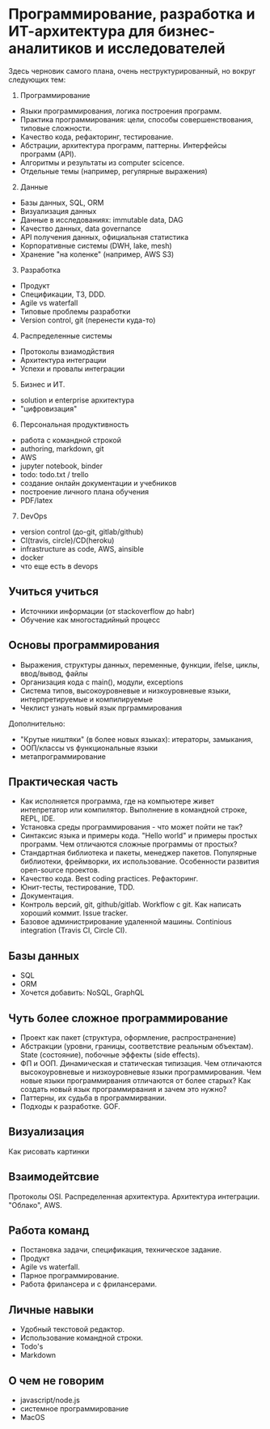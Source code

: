 # Программирование, разработка и ИТ-архитектура для бизнес-аналитиков и исследователей 

Здесь черновик самого плана, очень неструктурированный, но вокруг следующих тем:

1. Программирование

- Языки программирования, логика построения программ. 
- Практика программирования: цели, способы совершенствования, типовые сложности.
- Качество кода, рефакторинг, тестирование. 
- Абстрации, архитектура программ, паттерны. Интерфейсы программ (API).
- Алгоритмы и результаты из computer scicence.
- Отдельные темы (например, регулярные выражения)

2. Данные

- Базы данных, SQL, ORM
- Визуализация данных
- Данные в исследованиях: immutable data, DAG
- Качество данных, data governance
- АPI получения данных, официальная статистика
- Корпоративные системы (DWH, lake, mesh)
- Хранение "на коленке" (например, AWS S3)

3. Разработка

- Продукт
- Спецификации, ТЗ, DDD.
- Agile vs waterfall
- Типовые проблемы разработки 
- Version control, git (перенести куда-то)
 
4. Распределенные системы

- Протоколы взиамодйствия
- Архитектура интеграции
- Успехи и провалы интеграции

5. Бизнес и ИТ. 

- solution и enterprise архитектура
- "цифровизация"

6. Персональная продуктивность

- работа с командной строкой
- authoring, markdown, git
- AWS
- jupyter notebook, binder
- todo: todo.txt / trello
- создание онлайн документации и учебников
- построение личного плана обучения
- PDF/latex

7. DevOps

- version control (до-git, gitlab/github)
- CI(travis, circle)/CD(heroku)
- infrastructure as code, AWS, ainsible
- docker
- что еще есть в devops


<!--

https://devguide.python.org/gitbootcamp/

-->

Учиться учиться
---------------

- Источники информации (от stackoverflow до habr)
- Обучение как многостадийный процесс

Основы программирования
-----------------------

- Выражения, структуры данных, переменные, функции, ifelse, циклы, ввод/вывод, файлы
- Организация кода c main(), модули, exceptions
- Система типов, высокоуровневые и низкоуровневые языки, интерпретируемые и компилируемые
- Чеклист узнать новый язык прграммирования

Дополнительно: 
- "Крутые ништяки" (в более новых языках): итераторы, замыкания, 
- OOП/классы vs функциональные языки
- метапрограммирование
 

Практическая часть
------------------

- Как исполняется программа, где на компьютере живет интепретатор или компилятор. Выполнение в командной строке, REPL, IDE. 
- Установка среды программирования - что может пойти не так? 
- Синтаксис языка и примеры кода. "Hello world" и примеры простых программ. Чем отличаются сложные программы от простых?
- Стандартная библиотека и пакеты, менеджер пакетов. Популярные библиотеки, фреймворки, их использование. Особенности развития open-source проектов.
- Качество кода. Best coding practices. Рефакторинг.
- Юнит-тесты, тестирование, TDD.
- Документация.
- Контроль версий, git, github/gitlab. Workflow c git. Как написать хороший коммит. Issue tracker. 
- Базовое администрирование удаленной машины. Continious integration (Travis CI, Circle CI).

Базы данных
-----------

- SQL
- ORM
- Хочется добавить: NoSQL, GraphQL

Чуть более сложное программирование
-----------------------------------

- Проект как пакет (структура, оформление, распространение)
- Абстракции (уровни, границы, соответствие реальным объектам). State (состояние), побочные эффекты (side effects).
- ФП и ООП. Динамическая и статическая типизация. Чем отличаются высокоуровневые и низкоуровневые языки программирования. Чем новые языки программирвания отличаются от более старых? Как создать новый язык программирвания и зачем это нужно?  
- Паттерны, их судьба в программирвании. 
- Подходы к разработке. GOF.

Визуализация
------------

Как рисовать картинки 


Взаимодейтсвие 
--------------

Протоколы OSI. Распределенная архитектура. Архитектура интеграции.
"Облако", AWS.

Работа команд
-------------

- Постановка задачи, спецификация, техническое задание.
- Продукт
- Agile vs waterfall.
- Парное программирование.
- Работа фрилансера и с фрилансерами. 

Личные навыки
-------------

- Удобный текстовой редактор. 
- Использование командной строки.
- Todo's
- Markdown


О чем не говорим
----------------

- javascript/node.js
- системное программирование
- MacOS